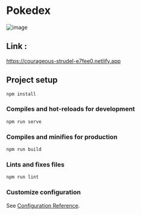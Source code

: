 # Pokedex
![image](https://user-images.githubusercontent.com/81152624/204555390-d2c08308-97fd-4d98-bbef-f1149675775e.png)


## Link :
https://courageous-strudel-e7fee0.netlify.app
## Project setup
```
npm install
```

### Compiles and hot-reloads for development
```
npm run serve
```

### Compiles and minifies for production
```
npm run build
```

### Lints and fixes files
```
npm run lint
```

### Customize configuration
See [Configuration Reference](https://cli.vuejs.org/config/).

